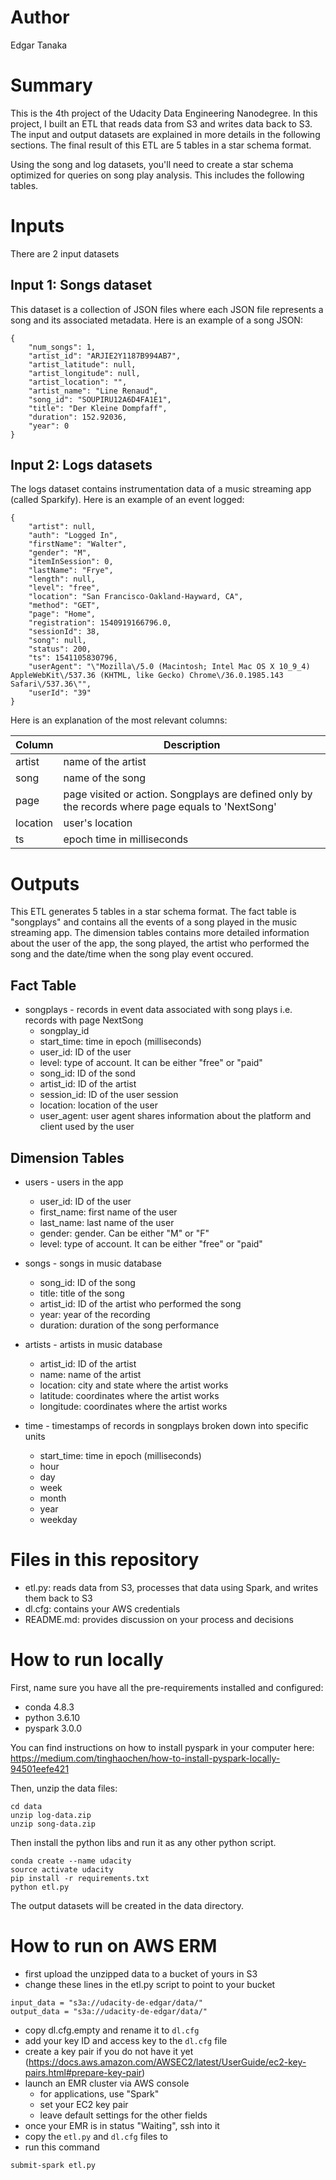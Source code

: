 # Author
Edgar Tanaka

# Summary
This is the 4th project of the Udacity Data Engineering Nanodegree.
In this project, I built an ETL that reads data from S3 and writes data back to S3.
The input and output datasets are explained in more details in the following sections.
The final result of this ETL are 5 tables in a star schema format.

Using the song and log datasets, you'll need to create a star schema optimized for queries
 on song play analysis. This includes the following tables.

# Inputs
There are 2 input datasets

## Input 1: Songs dataset
This dataset is a collection of JSON files where each JSON file represents a song and its associated metadata.
Here is an example of a song JSON:
```
{
	"num_songs": 1,
	"artist_id": "ARJIE2Y1187B994AB7",
	"artist_latitude": null,
	"artist_longitude": null,
	"artist_location": "",
	"artist_name": "Line Renaud",
	"song_id": "SOUPIRU12A6D4FA1E1",
	"title": "Der Kleine Dompfaff",
	"duration": 152.92036,
	"year": 0
}
```

## Input 2: Logs datasets
The logs dataset contains instrumentation data of a music streaming app (called Sparkify).
Here is an example of an event logged:
```
{
	"artist": null,
	"auth": "Logged In",
	"firstName": "Walter",
	"gender": "M",
	"itemInSession": 0,
	"lastName": "Frye",
	"length": null,
	"level": "free",
	"location": "San Francisco-Oakland-Hayward, CA",
	"method": "GET",
	"page": "Home",
	"registration": 1540919166796.0,
	"sessionId": 38,
	"song": null,
	"status": 200,
	"ts": 1541105830796,
	"userAgent": "\"Mozilla\/5.0 (Macintosh; Intel Mac OS X 10_9_4) AppleWebKit\/537.36 (KHTML, like Gecko) Chrome\/36.0.1985.143 Safari\/537.36\"",
	"userId": "39"
}
```

Here is an explanation of the most relevant columns:

| Column   | Description                                                                                       |
|----------|---------------------------------------------------------------------------------------------------|
| artist   | name of the artist                                                                                |
| song     | name of the song                                                                                  |
| page     | page visited or action. Songplays are defined only by the records where page equals to 'NextSong' |
| location | user's location                                                                                   |
| ts       | epoch time in milliseconds                                                                        |


# Outputs
This ETL generates 5 tables in a star schema format. 
The fact table is "songplays" and contains all the events of a song played in the music streaming app.
The dimension tables contains more detailed information about the user of the app,
the song played, the artist who performed the song and the date/time when the song play event occured.

## Fact Table
* songplays - records in event data associated with song plays i.e. records with page NextSong
    * songplay_id
    * start_time: time in epoch (milliseconds)
    * user_id: ID of the user
    * level: type of account. It can be either "free" or "paid"
    * song_id: ID of the sond
    * artist_id: ID of the artist
    * session_id: ID of the user session
    * location: location of the user
    * user_agent: user agent shares information about the platform and client used by the user

## Dimension Tables
* users - users in the app
    * user_id: ID of the user
    * first_name: first name of the user
    * last_name: last name of the user
    * gender: gender. Can be either "M" or "F"
    * level: type of account. It can be either "free" or "paid"
    
* songs - songs in music database
    * song_id: ID of the song
    * title: title of the song
    * artist_id: ID of the artist who performed the song
    * year: year of the recording
    * duration: duration of the song performance
    
* artists - artists in music database
    * artist_id: ID of the artist 
    * name: name of the artist
    * location: city and state where the artist works
    * latitude: coordinates where the artist works 
    * longitude: coordinates where the artist works 
    
* time - timestamps of records in songplays broken down into specific units
    * start_time: time in epoch (milliseconds)
    * hour
    * day
    * week
    * month
    * year
    * weekday

# Files in this repository
- etl.py: reads data from S3, processes that data using Spark, and writes them back to S3
- dl.cfg: contains your AWS credentials
- README.md: provides discussion on your process and decisions

# How to run locally
First, name sure you have all the pre-requirements installed and configured:
- conda 4.8.3
- python 3.6.10
- pyspark 3.0.0 

You can find instructions on how to install pyspark in your computer here: https://medium.com/tinghaochen/how-to-install-pyspark-locally-94501eefe421

Then, unzip the data files: 
```
cd data
unzip log-data.zip
unzip song-data.zip
```

Then install the python libs and run it as any other python script.
```
conda create --name udacity
source activate udacity
pip install -r requirements.txt
python etl.py
```

The output datasets will be created in the data directory.

# How to run on AWS ERM
- first upload the unzipped data to a bucket of yours in S3
- change these lines in the etl.py script to point to your bucket 
```
input_data = "s3a://udacity-de-edgar/data/"
output_data = "s3a://udacity-de-edgar/data/"
```
- copy dl.cfg.empty and rename it to `dl.cfg`
- add your key ID and access key to the `dl.cfg` file
- create a key pair if you do not have it yet (https://docs.aws.amazon.com/AWSEC2/latest/UserGuide/ec2-key-pairs.html#prepare-key-pair)
- launch an EMR cluster via AWS console
    - for applications, use "Spark"
    - set your EC2 key pair
    - leave default settings for the other fields
- once your EMR is in status "Waiting", ssh into it
- copy the `etl.py` and `dl.cfg` files to 
- run this command
```
submit-spark etl.py
```